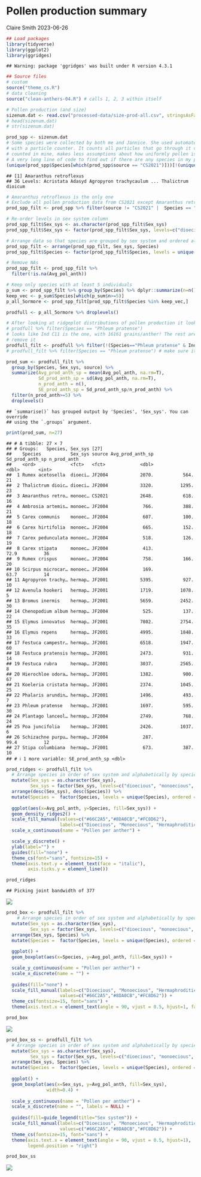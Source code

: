 Pollen production summary
================
Claire Smith
2023-06-26

``` r
## Load packages
library(tidyverse)
library(ggplot2)
library(ggridges)
```

    ## Warning: package 'ggridges' was built under R version 4.3.1

``` r
## Source files
# custom
source("theme_cs.R")
# data cleaning
source("clean-anthers-04.R") # calls 1, 2, 3 within itself
```

``` r
# Pollen production (and size)
sizenum.dat <- read.csv("processed-data/size-prod-all.csv", stringsAsFactors = T)
# head(sizenum.dat)
# str(sizenum.dat)
```

``` r
prod_spp <- sizenum.dat
# Some species were collected by both me and Jannice. She used automated pollen counting 
# with a particle counter. It counts all particles that go through it vs small subsample I 
# counted in mine, makes less assumptions about how uniformly pollen is suspended in the sample -- I'll keep her data where there's overlap. 
# A very long line of code to find out if there are any species in my production data NOT also included in the JF data: 
(unique(prod_spp$Species[which(prod_spp$source == "CS2021")]))[!(unique(prod_spp$Species[which(prod_spp$source == "CS2021")])) %in% unique(prod_spp$Species[which(prod_spp$source == "JF2001" | prod_spp$source == "JF2004" )])]
```

    ## [1] Amaranthus retroflexus
    ## 36 Levels: Acristata Adasyd Agropyron trachycaulum ... Thalictrum dioicum

``` r
# Amaranthus retroflexus is the only one
# Exclude all pollen production data from CS2021 except Amaranthus retroflexus
prod_spp_filt <- prod_spp %>% filter(source != "CS2021" |  Species == "Amaranthus retroflexus")

# Re-order levels in sex system column 
prod_spp_filt$Sex_sys <- as.character(prod_spp_filt$Sex_sys)
prod_spp_filt$Sex_sys <- factor(prod_spp_filt$Sex_sys, levels=c("dioecious", "monoecious", "hermaphroditic"))

# Arrange data so that species are grouped by sex system and ordered alphabetically
prod_spp_filt <- arrange(prod_spp_filt, Sex_sys, Species)
prod_spp_filt$Species <- factor(prod_spp_filt$Species, levels = unique(prod_spp_filt$Species), ordered = T)

# Remove NAs
prod_spp_filt <- prod_spp_filt %>% 
  filter(!is.na(Avg_pol_anth))

# Keep only species with at least 5 individuals
p_sum <- prod_spp_filt %>% group_by(Species) %>% dplyr::summarize(n=n())
keep_vec <- p_sum$Species[which(p_sum$n>=5)]
p_all_5ormore <- prod_spp_filt[prod_spp_filt$Species %in% keep_vec,]

prodfull <- p_all_5ormore %>% droplevels()

# After looking at ridgeplot distributions of pollen production it looks like there are some clear outliers in some species - like Phleum pratense
# prodfull %>% filter(Species == "Phleum pratense")
# looks like Ind C11 is the one, with 16161 grains/anther! The rest are all <10,000. I'll
# remove it
prodfull_filt <- prodfull %>% filter(!(Species=="Phleum pratense" & Ind == "C11"))
# prodfull_filt %>% filter(Species == "Phleum pratense") # make sure it's gone
```

``` r
prod_sum <- prodfull_filt %>% 
  group_by(Species, Sex_sys, source) %>% 
  summarize(Avg_prod_anth_sp = mean(Avg_pol_anth, na.rm=T),
            Sd_prod_anth_sp = sd(Avg_pol_anth, na.rm=T),
            n_prod_anth = n(),
            SE_prod_anth_sp = Sd_prod_anth_sp/n_prod_anth) %>% 
  filter(n_prod_anth>=5) %>% 
  droplevels()
```

    ## `summarise()` has grouped output by 'Species', 'Sex_sys'. You can override
    ## using the `.groups` argument.

``` r
print(prod_sum, n=27)
```

    ## # A tibble: 27 × 7
    ## # Groups:   Species, Sex_sys [27]
    ##    Species           Sex_sys source Avg_prod_anth_sp Sd_prod_anth_sp n_prod_anth
    ##    <ord>             <fct>   <fct>             <dbl>           <dbl>       <int>
    ##  1 Rumex acetosella  dioeci… JF2004            2070.           564.           21
    ##  2 Thalictrum dioic… dioeci… JF2004            3320.          1295.           23
    ##  3 Amaranthus retro… monoec… CS2021            2648.           618.           16
    ##  4 Ambrosia artemis… monoec… JF2004             766.           388.           21
    ##  5 Carex communis    monoec… JF2004             607.           100.           18
    ##  6 Carex hirtifolia  monoec… JF2004             665.           152.           18
    ##  7 Carex pedunculata monoec… JF2004             518.           126.           19
    ##  8 Carex stipata     monoec… JF2004             413.            72.9          36
    ##  9 Rumex crispus     monoec… JF2004             758.           166.           20
    ## 10 Scirpus microcar… monoec… JF2004             169.            63.7          14
    ## 11 Agropyron trachy… hermap… JF2001            5395.           927.           10
    ## 12 Avenula hookeri   hermap… JF2001            1719.          1078.            5
    ## 13 Bromus inermis    hermap… JF2001            5659.          2452.           30
    ## 14 Chenopodium album hermap… JF2004             525.           137.           22
    ## 15 Elymus innovatus  hermap… JF2001            7802.          2754.           35
    ## 16 Elymus repens     hermap… JF2001            4995.          1848.           33
    ## 17 Festuca campestr… hermap… JF2001            6518.          1947.           60
    ## 18 Festuca pratensis hermap… JF2001            2473.           931.           14
    ## 19 Festuca rubra     hermap… JF2001            3037.          2565.            8
    ## 20 Hierochloe odora… hermap… JF2001            1382.           900.           67
    ## 21 Koeleria cristata hermap… JF2001            2374.          1045.           25
    ## 22 Phalaris arundin… hermap… JF2001            1496.           493.            7
    ## 23 Phleum pratense   hermap… JF2001            1697.           595.           30
    ## 24 Plantago lanceol… hermap… JF2004            2749.           768.           24
    ## 25 Poa juncifolia    hermap… JF2001            2426.          1037.            6
    ## 26 Schizachne purpu… hermap… JF2004             287.            99.4          12
    ## 27 Stipa columbiana  hermap… JF2001             673.           387.           10
    ## # ℹ 1 more variable: SE_prod_anth_sp <dbl>

``` r
prod_ridges <- prodfull_filt %>% 
  # Arrange species in order of sex system and alphabetically by species
  mutate(Sex_sys = as.character(Sex_sys),
         Sex_sys = factor(Sex_sys, levels=c("dioecious", "monoecious", "hermaphroditic")) ) %>% 
  arrange(desc(Sex_sys), desc(Species)) %>% 
  mutate(Species =  factor(Species, levels = unique(Species), ordered = T)) %>% 
  
  ggplot(aes(x=Avg_pol_anth, y=Species, fill=Sex_sys)) +
  geom_density_ridges2() + 
  scale_fill_manual(values=c("#66C2A5","#8DA0CB","#FC8D62"),
                    labels=c("Dioecious", "Monoecious", "Hermaphroditic")) +
  scale_x_continuous(name = "Pollen per anther") + 

  scale_y_discrete() +
  ylab(label="") + 
  guides(fill="none") + 
  theme_cs(font="sans", fontsize=15) + 
  theme(axis.text.y = element_text(face = "italic"),
        axis.ticks.y = element_line())

prod_ridges
```

    ## Picking joint bandwidth of 377

![](anal-prod-summary_files/figure-gfm/plot%20prod%20distributions-1.png)<!-- -->

``` r
prod_box <- prodfull_filt %>% 
    # Arrange species in order of sex system and alphabetically by species
  mutate(Sex_sys = as.character(Sex_sys),
         Sex_sys = factor(Sex_sys, levels=c("dioecious", "monoecious", "hermaphroditic")) ) %>% 
  arrange(Sex_sys, Species) %>% 
  mutate(Species =  factor(Species, levels = unique(Species), ordered = T)) %>% 
  
  ggplot() + 
  geom_boxplot(aes(x=Species, y=Avg_pol_anth, fill=Sex_sys)) + 

  scale_y_continuous(name = "Pollen per anther") + 
  scale_x_discrete(name = "") + 
  
  guides(fill="none") + 
  scale_fill_manual(labels=c("Dioecious", "Monoecious", "Hermaphroditic"),
                    values=c("#66C2A5","#8DA0CB","#FC8D62")) + 
  theme_cs(fontsize=15, font="sans") + 
  theme(axis.text.x = element_text(angle = 90, vjust = 0.5, hjust=1, face="italic"))

prod_box
```

![](anal-prod-summary_files/figure-gfm/prod%20boxplots-1.png)<!-- -->

``` r
prod_box_ss <- prodfull_filt %>% 
  # Arrange species in order of sex system and alphabetically by species
  mutate(Sex_sys = as.character(Sex_sys),
         Sex_sys = factor(Sex_sys, levels=c("dioecious", "monoecious", "hermaphroditic")) ) %>% 
  arrange(Sex_sys, Species) %>% 
  mutate(Species =  factor(Species, levels = unique(Species), ordered = T)) %>% 
  
  ggplot() + 
  geom_boxplot(aes(x=Sex_sys, y=Avg_pol_anth, fill=Sex_sys),
               width=0.4) + 
  
  scale_y_continuous(name = "Pollen per anther") + 
  scale_x_discrete(name = "", labels = NULL) + 
  
  guides(fill=guide_legend(title="Sex system")) + 
  scale_fill_manual(labels=c("Dioecious", "Monoecious", "Hermaphroditic"),
                    values=c("#66C2A5","#8DA0CB","#FC8D62")) + 
  theme_cs(fontsize=15, font="sans") + 
  theme(axis.text.x = element_text(angle = 90, vjust = 0.5, hjust=1),
        legend.position = "right")

prod_box_ss
```

![](anal-prod-summary_files/figure-gfm/sex%20sys%20prod%20box%20plots-1.png)<!-- -->
